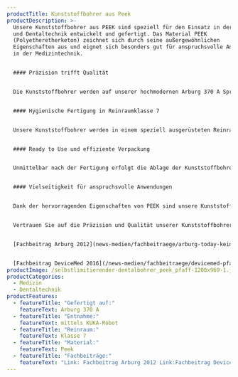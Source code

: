 ```yaml
---
productTitle: Kunststoffbohrer aus Peek
productDescription: >-
  Unsere Kunststoffbohrer aus PEEK sind speziell für den Einsatz in der Medizin-
  und Dentaltechnik entwickelt und gefertigt. Das Material PEEK
  (Polyetheretherketon) zeichnet sich durch seine außergewöhnlichen
  Eigenschaften aus und eignet sich besonders gut für anspruchsvolle Anwendungen
  in der Medizintechnik.


  #### Präzision trifft Qualität


  Die Kunststoffbohrer werden auf unserer hochmodernen Arburg 370 A Spritzgießmaschine gefertigt, die für ihre Präzision und Effizienz bekannt ist. Die Entnahme der geformten Teile erfolgt mittels eines KUKA-Roboters, um eine gleichbleibende Qualität sicherzustellen.


  #### Hygienische Fertigung in Reinraumklasse 7


  Unsere Kunststoffbohrer werden in einem speziell ausgerüsteten Reinraum der Klasse 7 hergestellt. Dies gewährleistet eine hygienische Umgebung und schützt die Bohrer vor Verunreinigungen während des gesamten Produktionsprozesses.


  #### Ready to Use und effiziente Verpackung


  Unmittelbar nach der Fertigung erfolgt die Ablage der Kunststoffbohrer in einer Kühlstation, um eine schnelle und effektive Abkühlung zu gewährleisten. Anschließend werden die abgekühlten Bohrer unter Reinraumbedingungen in einen Endlosschlauchbeutel verpackt, der eine hygienische und praktische Lösung für die Lagerung und den Transport darstellt. Auch diese Verpackung erfolgt im Reinraum der Klasse 7, um höchste Hygienestandards zu gewährleisten.


  #### Vielseitigkeit für anspruchsvolle Anwendungen


  Dank der hervorragenden Eigenschaften von PEEK sind unsere Kunststoffbohrer für vielfältige Anwendungen in der Medizintechnik und Dentaltechnik geeignet. Das Material ist besonders leicht, chemikalienbeständig und biokompatibel, was es zu einer optimalen Wahl für den Einsatz in medizinischen Instrumenten und Geräten macht.


  Vertrauen Sie auf die Präzision und Qualität unserer Kunststoffbohrer aus PEEK, die für höchste Ansprüche in der Medizintechnik und Dentaltechnik entwickelt wurden. Unser Engagement für exzellente Produktionsstandards und anspruchsvolle Materialauswahl steht im Mittelpunkt unserer medizinischen Produkte.


  [F﻿achbeitrag Arburg 2012](news-medien/fachbeitraege/arburg-today-keine-angst-vorm-bohren/)


  [F﻿achbeitrag DeviceMed 2016](/news-medien/fachbeitraege/devicemed-pfaffs-peek-rosenbohrer)
productImage: /selbstlimitierender-dentalbohrer_peek_pfaff-1200x969-1.jpg
productCategories:
  - Medizin
  - Dentaltechnik
productFeatures:
  - featureTitle: "Gefertigt auf:"
    featureText: Arburg 370 A
  - featureTitle: "Entnahme:"
    featureText: mittels KUKA-Robot
  - featureTitle: "Reinraum:"
    featureText: Klasse 7
  - featureTitle: "Material:"
    featureText: Peek
  - featureTitle: "Fachbeiträge:"
    featureText: "Link: F﻿achbeitrag Arburg 2012 Link:F﻿achbeitrag DeviceMed 2016"
---
```

